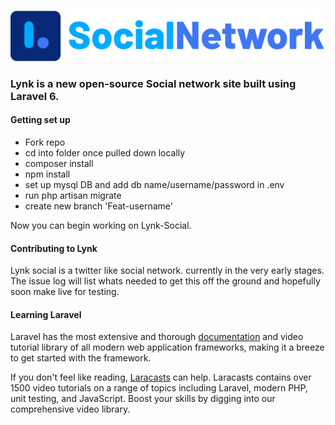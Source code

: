 ![Alt text](public/assets/img/lynk_logo_trans.png?raw=true "Lynk Logo")

### Lynk is a new open-source Social network site built using Laravel 6.

#### Getting set up

* Fork repo
* cd into folder once pulled down locally
* composer install
* npm install
* set up mysql DB and add db name/username/password in .env
* run php artisan migrate
* create new branch 'Feat-username'

Now you can begin working on Lynk-Social.


#### Contributing to Lynk

Lynk social is a twitter like social network. currently in the very early stages. The issue log will list whats needed to get this off the ground and hopefully soon make live for testing.


#### Learning Laravel

Laravel has the most extensive and thorough [documentation](https://laravel.com/docs) and video tutorial library of all modern web application frameworks, making it a breeze to get started with the framework.

If you don't feel like reading, [Laracasts](https://laracasts.com) can help. Laracasts contains over 1500 video tutorials on a range of topics including Laravel, modern PHP, unit testing, and JavaScript. Boost your skills by digging into our comprehensive video library.
